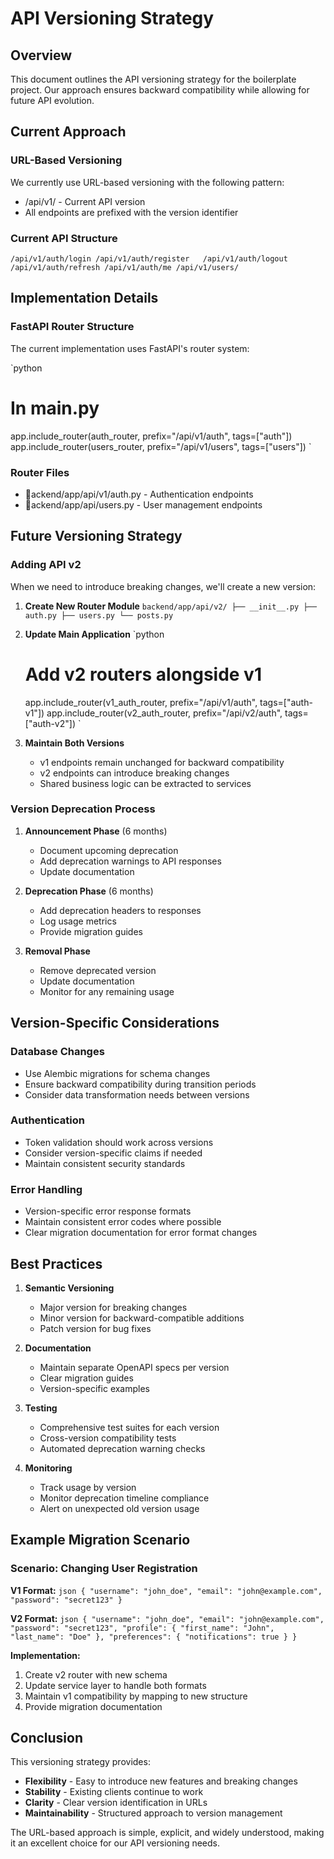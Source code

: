 # API Versioning Strategy

## Overview

This document outlines the API versioning strategy for the boilerplate project. Our approach ensures backward compatibility while allowing for future API evolution.

## Current Approach

### URL-Based Versioning

We currently use URL-based versioning with the following pattern:

- /api/v1/ - Current API version
- All endpoints are prefixed with the version identifier

### Current API Structure

`/api/v1/auth/login
/api/v1/auth/register  
/api/v1/auth/logout
/api/v1/auth/refresh
/api/v1/auth/me
/api/v1/users/`

## Implementation Details

### FastAPI Router Structure

The current implementation uses FastAPI's router system:

`python

# In main.py

app.include_router(auth_router, prefix="/api/v1/auth", tags=["auth"])
app.include_router(users_router, prefix="/api/v1/users", tags=["users"])
`

### Router Files

- ackend/app/api/v1/auth.py - Authentication endpoints
- ackend/app/api/users.py - User management endpoints

## Future Versioning Strategy

### Adding API v2

When we need to introduce breaking changes, we'll create a new version:

1. **Create New Router Module**
   `backend/app/api/v2/
├── __init__.py
├── auth.py
├── users.py
└── posts.py`

2. **Update Main Application**
   `python

   # Add v2 routers alongside v1

   app.include_router(v1_auth_router, prefix="/api/v1/auth", tags=["auth-v1"])
   app.include_router(v2_auth_router, prefix="/api/v2/auth", tags=["auth-v2"])
   `

3. **Maintain Both Versions**
   - v1 endpoints remain unchanged for backward compatibility
   - v2 endpoints can introduce breaking changes
   - Shared business logic can be extracted to services

### Version Deprecation Process

1. **Announcement Phase** (6 months)
   - Document upcoming deprecation
   - Add deprecation warnings to API responses
   - Update documentation

2. **Deprecation Phase** (6 months)
   - Add deprecation headers to responses
   - Log usage metrics
   - Provide migration guides

3. **Removal Phase**
   - Remove deprecated version
   - Update documentation
   - Monitor for any remaining usage

## Version-Specific Considerations

### Database Changes

- Use Alembic migrations for schema changes
- Ensure backward compatibility during transition periods
- Consider data transformation needs between versions

### Authentication

- Token validation should work across versions
- Consider version-specific claims if needed
- Maintain consistent security standards

### Error Handling

- Version-specific error response formats
- Maintain consistent error codes where possible
- Clear migration documentation for error format changes

## Best Practices

1. **Semantic Versioning**
   - Major version for breaking changes
   - Minor version for backward-compatible additions
   - Patch version for bug fixes

2. **Documentation**
   - Maintain separate OpenAPI specs per version
   - Clear migration guides
   - Version-specific examples

3. **Testing**
   - Comprehensive test suites for each version
   - Cross-version compatibility tests
   - Automated deprecation warning checks

4. **Monitoring**
   - Track usage by version
   - Monitor deprecation timeline compliance
   - Alert on unexpected old version usage

## Example Migration Scenario

### Scenario: Changing User Registration

**V1 Format:**
`json
{
  "username": "john_doe",
  "email": "john@example.com",
  "password": "secret123"
}
`

**V2 Format:**
`json
{
  "username": "john_doe",
  "email": "john@example.com",
  "password": "secret123",
  "profile": {
    "first_name": "John",
    "last_name": "Doe"
  },
  "preferences": {
    "notifications": true
  }
}
`

**Implementation:**

1. Create v2 router with new schema
2. Update service layer to handle both formats
3. Maintain v1 compatibility by mapping to new structure
4. Provide migration documentation

## Conclusion

This versioning strategy provides:

- **Flexibility** - Easy to introduce new features and breaking changes
- **Stability** - Existing clients continue to work
- **Clarity** - Clear version identification in URLs
- **Maintainability** - Structured approach to version management

The URL-based approach is simple, explicit, and widely understood, making it an excellent choice for our API versioning needs.
